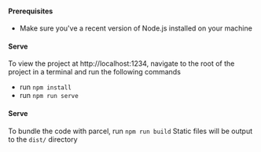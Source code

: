 #### Prerequisites
- Make sure you've a recent version of Node.js installed on your machine 

#### Serve
To view the project at http://localhost:1234, navigate to the root of the project in a terminal and run the following commands

- run `npm install`
- run `npm run serve`

#### Serve
To bundle the code with parcel, run `npm run build`
Static files will be output to the `dist/` directory